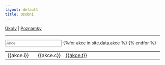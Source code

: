 ```yaml
---
layout: default
title: Osobní
---
```


[Úkoly](#ukoly) \| [Poznámky](#poznamky)

---

<div id="akce">
    <input class="search form-control" placeholder="Akce" type="text">
    <table class="table">
        <tbody class="list">
     {%for akce in site.data.akce %}
            <tr>
                <td class="i" style="width:20%">{{akce.i}}</td>
                <td class="c" style="width:10%">{{akce.c}}</td>
                <td class="t" style="width:70%">
                    <a href="{{akce.u}}">{{akce.t}}</a>
                </td>
            </tr>
    {% endfor %}
        </tbody>
    </table>
    <script type="text/javascript">
        var options = {
          valueNames: ['i', 't', 'c']
      };
      var entryList = new List('akce', options);

    </script>
</div>

<div id="ukoly">
    <input class="search form-control" placeholder="Úkoly" type="text">
    <table class="table">
        <tbody class="list">
     {%for ukol in site.data.ukoly %}
            <tr>
                <td class="i" style="width:20%">{{ukol.i}}</td>
                <td class="c" style="width:10%" >{{ukol.c}}</td>
                <td class="t" style="width:70%">
                    <a href="{{ukol.u}}">{{ukol.t}}</a>
                </td>
            </tr>
             {% endfor %}
        </tbody>
    </table>
    <script type="text/javascript">

    var options = {
    valueNames: ['i', 't', 'c']
    };
    var entryList = new List('ukoly', options);

    </script>
</div>

<div id="poznamky">
    <input class="search form-control" placeholder="Poznámky" type="text">
    <table class="table">
        <tbody class="list">
     {%for poznamka in site.data.poznamky %}
            <tr>
                <td class="i" style="width:20%"><a href="{{poznamka.u}}">{{poznamka.i}}</a></td>
                <td class="c" style="width:10%">{{poznamka.c}}</td>
                <td class="t" style="width:70%">{{poznamka.t}}</td>
            </tr>
             {% endfor %}
        </tbody>
    </table>
    <script type="text/javascript">

    var options = {
    valueNames: ['i', 'c', 't']
    };
    var entryList = new List('poznamky', options);

    </script>
</div>